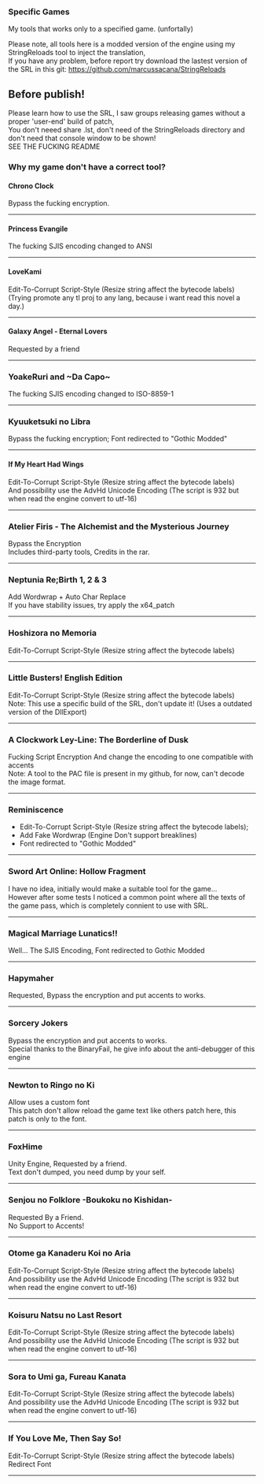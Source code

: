 ### Specific Games
My tools that works only to a specified game. (unfortally)

Please note, all tools here is a modded version of the engine using my StringReloads tool to inject the translation,  
If you have any problem, before report try download the lastest version of the SRL in this git: https://github.com/marcussacana/StringReloads

## Before publish!
Please learn how to use the SRL, I saw groups releasing games without a proper 'user-end' build of patch,  
You don't neeed share .lst, don't need of the StringReloads directory and don't need that console window to be shown!  
SEE THE FUCKING README


### Why my game don't have a correct tool?

#### Chrono Clock
Bypass the fucking encryption.

----------------
#### Princess Evangile
The fucking SJIS encoding changed to ANSI

----------------
#### LoveKami 
Edit-To-Corrupt Script-Style (Resize string affect the bytecode labels)  
(Trying promote any tl proj to any lang, because i want read this novel a day.)

----------------
#### Galaxy Angel - Eternal Lovers
Requested by a friend

----------------
### YoakeRuri and \~Da Capo\~
The fucking SJIS encoding changed to ISO-8859-1

----------------
### Kyuuketsuki no Libra
Bypass the fucking encryption; Font redirected to "Gothic Modded"

----------------
#### If My Heart Had Wings 
Edit-To-Corrupt Script-Style (Resize string affect the bytecode labels)  
And possibility use the AdvHd Unicode Encoding (The script is 932 but when read the engine convert to utf-16)

----------------
### Atelier Firis - The Alchemist and the Mysterious Journey
Bypass the Encryption  
Includes third-party tools, Credits in the rar.

----------------
### Neptunia Re;Birth 1, 2 & 3
Add Wordwrap + Auto Char Replace  
If you have stability issues, try apply the x64_patch

----------------
### Hoshizora no Memoria
Edit-To-Corrupt Script-Style (Resize string affect the bytecode labels)

----------------
### Little Busters! English Edition
Edit-To-Corrupt Script-Style (Resize string affect the bytecode labels)  
Note: This use a specific build of the SRL, don't update it! (Uses a outdated version of the DllExport)

----------------
### A Clockwork Ley-Line: The Borderline of Dusk
Fucking Script Encryption And change the encoding to one compatible with accents  
Note: A tool to the PAC file is present in my github, for now, can't decode the image format.

----------------
### Reminiscence
- Edit-To-Corrupt Script-Style (Resize string affect the bytecode labels);
- Add Fake Wordwrap (Engine Don't support breaklines)
- Font redirected to "Gothic Modded"

----------------
### Sword Art Online: Hollow Fragment 
I have no idea, initially would make a suitable tool for the game...  
However after some tests I noticed a common point where all the texts of the game pass, which is completely connient to use with SRL.

----------------
### Magical Marriage Lunatics!!
Well... The SJIS Encoding, Font redirected to Gothic Modded

----------------
### Hapymaher
Requested, Bypass the encryption and put accents to works.

----------------
### Sorcery Jokers
Bypass the encryption and put accents to works.  
Special thanks to the BinaryFail, he give info about the anti-debugger of this engine

----------------
### Newton to Ringo no Ki
Allow uses a custom font  
This patch don't allow reload the game text like others patch here, this patch is only to the font.

----------------
### FoxHime
Unity Engine, Requested by a friend.  
Text don't dumped, you need dump by your self.

----------------
### Senjou no Folklore -Boukoku no Kishidan-
Requested By a Friend.  
No Support to Accents!

----------------
### Otome ga Kanaderu Koi no Aria
Edit-To-Corrupt Script-Style (Resize string affect the bytecode labels)  
And possibility use the AdvHd Unicode Encoding (The script is 932 but when read the engine convert to utf-16)

----------------
### Koisuru Natsu no Last Resort
Edit-To-Corrupt Script-Style (Resize string affect the bytecode labels)  
And possibility use the AdvHd Unicode Encoding (The script is 932 but when read the engine convert to utf-16)

----------------
### Sora to Umi ga, Fureau Kanata
Edit-To-Corrupt Script-Style (Resize string affect the bytecode labels)  
And possibility use the AdvHd Unicode Encoding (The script is 932 but when read the engine convert to utf-16)

----------------
###  If You Love Me, Then Say So!
Edit-To-Corrupt Script-Style (Resize string affect the bytecode labels)  
Redirect Font

----------------